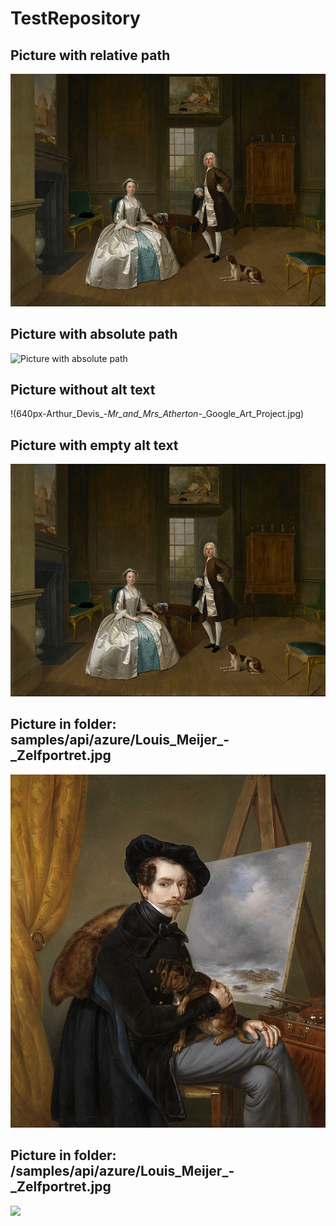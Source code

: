 # TestRepository

## Picture with relative path
![Picture with relative path](640px-Arthur_Devis_-_Mr_and_Mrs_Atherton_-_Google_Art_Project.jpg)

## Picture with absolute path
![Picture with absolute path](https://github.com/mpMelnikov/TestRepository/blob/master/640px-Arthur_Devis_-_Mr_and_Mrs_Atherton_-_Google_Art_Project.jpg)

## Picture without alt text
!(640px-Arthur_Devis_-_Mr_and_Mrs_Atherton_-_Google_Art_Project.jpg)

## Picture with empty alt text
![](640px-Arthur_Devis_-_Mr_and_Mrs_Atherton_-_Google_Art_Project.jpg)

## Picture in folder: samples/api/azure/Louis_Meijer_-_Zelfportret.jpg
![](samples/api/azure/Louis_Meijer_-_Zelfportret.jpg)


## Picture in folder: /samples/api/azure/Louis_Meijer_-_Zelfportret.jpg
![](/samples/api/azure/Louis_Meijer_-_Zelfportret.jpg)
